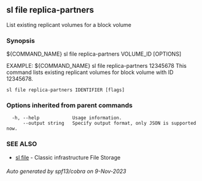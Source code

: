 ## sl file replica-partners

List existing replicant volumes for a block volume

### Synopsis

${COMMAND_NAME} sl file replica-partners VOLUME_ID [OPTIONS]
		
EXAMPLE:
   ${COMMAND_NAME} sl file replica-partners 12345678
   This command lists existing replicant volumes for block volume with ID 12345678.

```
sl file replica-partners IDENTIFIER [flags]
```

### Options inherited from parent commands

```
  -h, --help            Usage information.
      --output string   Specify output format, only JSON is supported now.
```

### SEE ALSO

* [sl file](sl_file.md)	 - Classic infrastructure File Storage

###### Auto generated by spf13/cobra on 9-Nov-2023

